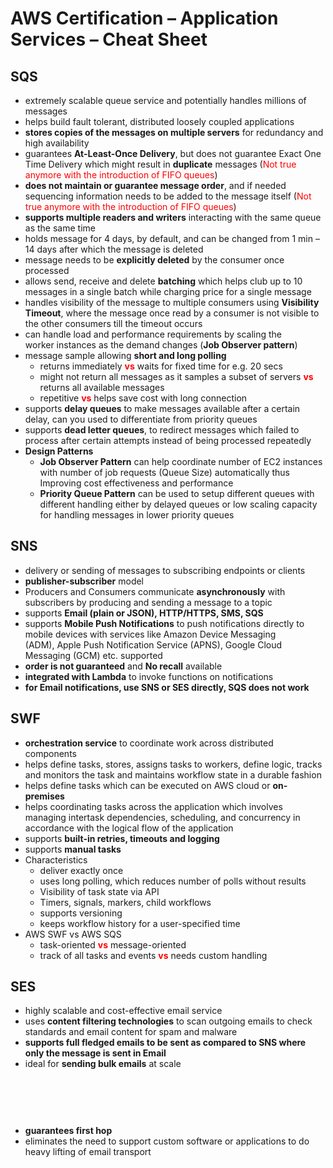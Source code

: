 # AWS Certification – Application Services – Cheat Sheet

## SQS

*   extremely scalable queue service and potentially handles millions of messages
*   helps build fault tolerant, distributed loosely coupled applications
*   **stores copies of the messages on multiple servers** for redundancy and high availability
*   guarantees **At-Least-Once Delivery**, but does not guarantee Exact One Time Delivery which might result in **duplicate** messages (<span style="color: #ff0000;">Not true anymore with the introduction of FIFO queues</span>)
*   **does not maintain or guarantee message order**, and if needed sequencing information needs to be added to the message itself (<span style="color: #ff0000;">Not true anymore with the introduction of FIFO queues</span>)
*   **supports multiple readers and writers** interacting with the same queue as the same time
*   holds message for 4 days, by default, and can be changed from 1 min – 14 days after which the message is deleted
*   message needs to be **explicitly deleted** by the consumer once processed
*   allows send, receive and delete **batching** which helps club up to 10 messages in a single batch while charging price for a single message
*   handles visibility of the message to multiple consumers using **Visibility Timeout**, where the message once read by a consumer is not visible to the other consumers till the timeout occurs
*   can handle load and performance requirements by scaling the worker instances as the demand changes (**Job Observer pattern**)
*   message sample allowing **short and long polling**
    *   returns immediately **<span style="color: #ff0000;">vs</span>** waits for fixed time for e.g. 20 secs
    *   might not return all messages as it samples a subset of servers **<span style="color: #ff0000;">vs</span>** returns all available messages
    *   repetitive **<span style="color: #ff0000;">vs</span>** helps save cost with long connection
*   supports **delay queues** to make messages available after a certain delay, can you used to differentiate from priority queues
*   supports **dead letter queues**, to redirect messages which failed to process after certain attempts instead of being processed repeatedly
*   **Design Patterns**
    *   **Job Observer Pattern** can help coordinate number of EC2 instances with number of job requests (Queue Size) automatically thus Improving cost effectiveness and performance
    *   **Priority Queue Pattern** can be used to setup different queues with different handling either by delayed queues or low scaling capacity for handling messages in lower priority queues

## SNS

*   delivery or sending of messages to subscribing endpoints or clients
*   **publisher-subscriber** model
*   Producers and Consumers communicate **asynchronously** with subscribers by producing and sending a message to a topic
*   supports **Email (plain or JSON), HTTP/HTTPS, SMS, SQS**
*   supports **Mobile Push Notifications** to push notifications directly to mobile devices with services like Amazon Device Messaging (ADM), Apple Push Notification Service (APNS), Google Cloud Messaging (GCM) etc. supported
*   **order is not guaranteed** and **No recall** available
*   **integrated with Lambda** to invoke functions on notifications
*   **for Email notifications, use SNS or SES directly, SQS does not work**

## SWF

*   **orchestration service** to coordinate work across distributed components
*   helps define tasks, stores, assigns tasks to workers, define logic, tracks and monitors the task and maintains workflow state in a durable fashion
*   helps define tasks which can be executed on AWS cloud or **on-premises**
*   helps coordinating tasks across the application which involves managing intertask dependencies, scheduling, and concurrency in accordance with the logical flow of the application
*   supports **built-in retries, timeouts and logging**
*   supports **manual tasks**
*   Characteristics
    *   deliver exactly once
    *   uses long polling, which reduces number of polls without results
    *   Visibility of task state via API
    *   Timers, signals, markers, child workflows
    *   supports versioning
    *   keeps workflow history for a user-specified time
*   AWS SWF vs AWS SQS
    *   task-oriented <span style="color: #ff0000;">**vs**</span> message-oriented
    *   track of all tasks and events <span style="color: #ff0000;">**vs**</span> needs custom handling

## SES

*   highly scalable and cost-effective email service
*   uses **content filtering technologies** to scan outgoing emails to check standards and email content for spam and malware
*   **supports full fledged emails to be sent as compared to SNS where only the message is sent in Email**
*   ideal for **sending bulk emails** at scale<span id="ezoic-pub-ad-placeholder-122" class="ezoic-adpicker-ad"></span><span style="display:block !important;float:none;margin-bottom:20px !important;margin-left:0px !important;margin-right:0px !important;margin-top:10px !important;min-height:60px;min-width:468px;text-align:center !important;" class="ezoic-ad box-4 adtester-container adtester-container-122" data-ez-name="jayendrapatil_com-box-4"><span id="div-gpt-ad-jayendrapatil_com-box-4-0" ezaw="468" ezah="60" style="position:relative;z-index:0;display:inline-block;min-height:60px;min-width:468px;" class="ezoic-ad"><script data-ezscrex="false" data-cfasync="false" type="text/javascript" style="display:none;">eval(ez_write_tag([[468,60],'jayendrapatil_com-box-4','ezslot_3',122,'0','0']));</script></span></span>
*   **guarantees first hop**
*   eliminates the need to support custom software or applications to do heavy lifting of email transport
